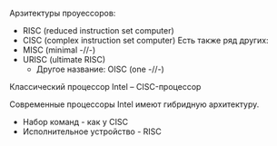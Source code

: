 Арзитектуры проуессоров:
- RISC (reduced instruction set computer)
- CISC (complex instruction set computer)
Есть также ряд других:
- MISC (minimal -//-)
- URISC (ultimate RISC)
	- Другое название: OISC (one -//-)

Классический процессор Intel – CISC-процессор

Современные процессоры Intel имеют гибридную архитектуру.
- Набор команд - как у CISC
- Исполнительное устройство - RISC

